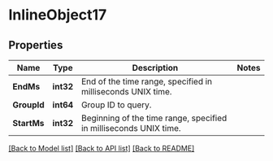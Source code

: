 # InlineObject17

## Properties
Name | Type | Description | Notes
------------ | ------------- | ------------- | -------------
**EndMs** | **int32** | End of the time range, specified in milliseconds UNIX time. | 
**GroupId** | **int64** | Group ID to query. | 
**StartMs** | **int32** | Beginning of the time range, specified in milliseconds UNIX time. | 

[[Back to Model list]](../README.md#documentation-for-models) [[Back to API list]](../README.md#documentation-for-api-endpoints) [[Back to README]](../README.md)


